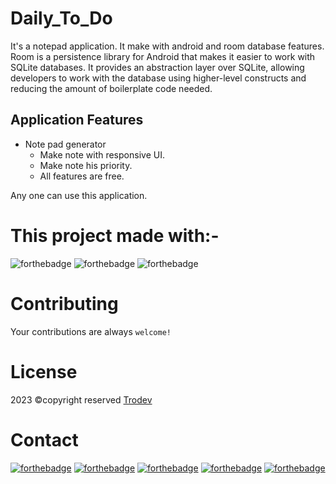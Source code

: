 # Daily_To_Do
It's a notepad application. It make with android and room database features. Room is a persistence library for Android that makes it easier to work with SQLite databases. It provides an abstraction layer over SQLite, allowing developers to work with the database using higher-level constructs and reducing the amount of boilerplate code needed.

## Application Features
- Note pad generator
  - Make note with responsive UI.
  - Make note his priority.
  - All features are free.

Any one can use this application.

# This project made with:-
![forthebadge](https://img.shields.io/badge/Android_Studio-5C2D91?style=for-the-badge&logo=android%20studio&logoColor=white)
![forthebadge](https://img.shields.io/badge/Java-5C2D91?style=for-the-badge&logo=java&logoColor=white)
![forthebadge](https://img.shields.io/badge/roomdatabase-5C2D91?style=for-the-badge&logo=room%20database&logoColor=white)

# Contributing
Your contributions are always `welcome!`

# License
2023 ©copyright reserved [Trodev](https://mail.google.com/mail/?view=cm&fs=1&to=zobayer.dev@gmail.com)

# Contact
[![forthebadge](https://img.shields.io/badge/Gmail-D14836?style=for-the-badge&logo=gmail&logoColor=white)](https://mail.google.com/mail/?view=cm&fs=1&to=zobayer.dev@gmail.com)
[![forthebadge](https://img.shields.io/badge/Facebook-D14836?style=for-the-badge&logo=facebook&logoColor=white)](https://web.facebook.com/trodevit)
[![forthebadge](https://img.shields.io/badge/LinkedIn-D14836?style=for-the-badge&logo=linkedin&logoColor=white)](https://www.linkedin.com/company/84349418/admin/)
[![forthebadge](https://img.shields.io/badge/Instagram-D14836?style=for-the-badge&logo=instagram&logoColor=white)](https://www.instagram.com/trodevit/)
[![forthebadge](https://img.shields.io/badge/GitHub-D14836?style=for-the-badge&logo=github&logoColor=white)](https://www.github.com/Trodev-IT/)
 
<!-- Image board -->
<!-- <img src="https://user-images.githubusercontent.com/74914169/235325219-766dd1d4-feee-419b-a57e-df1faca3dcc5.png" width=85% height=80%> --> 
